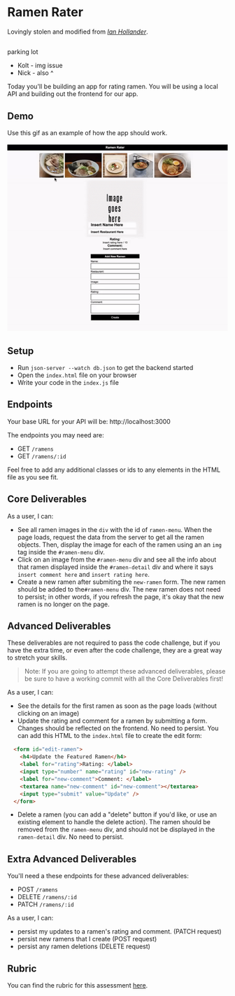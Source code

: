 # Ramen Rater

Lovingly stolen and modified from [*Ian Hollander*](https://github.com/ihollander/phase-3-mock-code-challenge-ramen-rater).

##

parking lot
- Kolt - img issue
- Nick - also ^

Today you'll be building an app for rating ramen. You will be using a local API and building out the frontend for our app.

## Demo

Use this gif as an example of how the app should work.

![demo](assets/demo-gif.gif)

## Setup

- Run `json-server --watch db.json` to get the backend started
- Open the `index.html` file on your browser
- Write your code in the `index.js` file

## Endpoints

Your base URL for your API will be: http://localhost:3000

The endpoints you may need are:

- GET `/ramens`
- GET `/ramens/:id`

Feel free to add any additional classes or ids to any elements in the HTML file as you see fit.

## Core Deliverables

As a user, I can:

- See all ramen images in the `div` with the id of `ramen-menu`. When the page loads, request the data from the server to get all the ramen objects. Then, display the image for each of the ramen using an an `img` tag inside the `#ramen-menu` div.
- Click on an image from the `#ramen-menu` div and see all the info about that ramen displayed inside the `#ramen-detail` div and where it says `insert comment here` and `insert rating here`.
- Create a new ramen after submiting the `new-ramen` form. The new ramen should be added to the`#ramen-menu` div.  The new ramen does not need to persist; in other words, if you refresh the page, it's okay that the new ramen is no longer on the page.


## Advanced Deliverables

These deliverables are not required to pass the code challenge, but if you have the extra time, or even after the code challenge, they are a great way to stretch your skills.

> Note: If you are going to attempt these advanced deliverables, please be sure to have a working commit with all the Core Deliverables first!

As a user, I can:

- See the details for the first ramen as soon as the page loads (without clicking on an image)
- Update the rating and comment for a ramen by submitting a form. Changes should be reflected on the frontend. No need to persist. You can add this HTML to the `index.html` file to create the edit form:

```html
  <form id="edit-ramen">
    <h4>Update the Featured Ramen</h4>
    <label for="rating">Rating: </label>
    <input type="number" name="rating" id="new-rating" />
    <label for="new-comment">Comment: </label>
    <textarea name="new-comment" id="new-comment"></textarea>
    <input type="submit" value="Update" />
  </form>
```

- Delete a ramen (you can add a "delete" button if you'd like, or use an existing element to handle the delete action). The ramen should be removed from the `ramen-menu` div, and should not be displayed in the `ramen-detail` div. No need to persist.

## Extra Advanced Deliverables

You'll need a these endpoints for these advanced deliverables:

- POST `/ramens`
- DELETE `/ramens/:id`
- PATCH `/ramens/:id`

As a user, I can:
- persist my updates to a ramen's rating and comment. (PATCH request)
- persist new ramens that I create (POST request)
- persist any ramen deletions (DELETE request)

## Rubric

You can find the rubric for this assessment [here](https://github.com/learn-co-curriculum/se-rubrics/blob/master/module-3.md).
